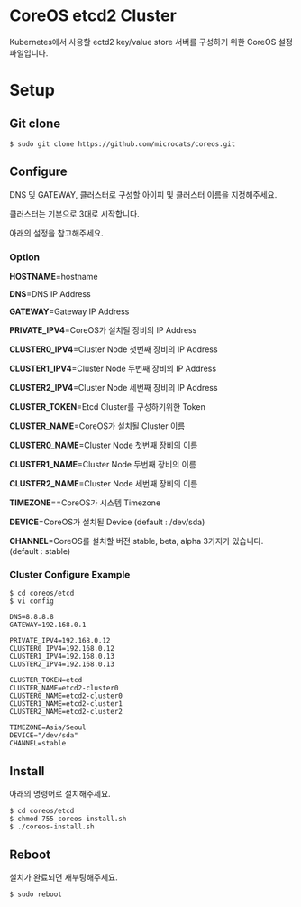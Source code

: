 # CoreOS etcd2 Cluster
Kubernetes에서 사용할 ectd2 key/value store 서버를 구성하기 위한 CoreOS 설정파일입니다.

# Setup
## Git clone
```
$ sudo git clone https://github.com/microcats/coreos.git
```


## Configure
DNS 및 GATEWAY, 클러스터로 구성할 아이피 및 클러스터 이름을 지정해주세요.

클러스터는 기본으로 3대로 시작합니다.

아래의 설정을 참고해주세요.

### Option
**HOSTNAME**=hostname

**DNS**=DNS IP Address

**GATEWAY**=Gateway IP Address

**PRIVATE_IPV4**=CoreOS가 설치될 장비의 IP Address

**CLUSTER0_IPV4**=Cluster Node 첫번째 장비의 IP Address

**CLUSTER1_IPV4**=Cluster Node 두번째 장비의 IP Address

**CLUSTER2_IPV4**=Cluster Node 세번째 장비의 IP Address

**CLUSTER_TOKEN**=Etcd Cluster를 구성하기위한 Token

**CLUSTER_NAME**=CoreOS가 설치될 Cluster 이름

**CLUSTER0_NAME**=Cluster Node 첫번째 장비의 이름

**CLUSTER1_NAME**=Cluster Node 두번째 장비의 이름

**CLUSTER2_NAME**=Cluster Node 세번째 장비의 이름

**TIMEZONE**==CoreOS가 시스템 Timezone

**DEVICE**=CoreOS가 설치될 Device (default : /dev/sda)

**CHANNEL**=CoreOS를 설치할 버전 stable, beta, alpha 3가지가 있습니다. (default : stable)

### Cluster Configure Example
```
$ cd coreos/etcd
$ vi config

DNS=8.8.8.8
GATEWAY=192.168.0.1

PRIVATE_IPV4=192.168.0.12
CLUSTER0_IPV4=192.168.0.12
CLUSTER1_IPV4=192.168.0.13
CLUSTER2_IPV4=192.168.0.13

CLUSTER_TOKEN=etcd
CLUSTER_NAME=etcd2-cluster0
CLUSTER0_NAME=etcd2-cluster0
CLUSTER1_NAME=etcd2-cluster1
CLUSTER2_NAME=etcd2-cluster2

TIMEZONE=Asia/Seoul
DEVICE="/dev/sda"
CHANNEL=stable
```

## Install
아래의 명령어로 설치해주세요.
```
$ cd coreos/etcd
$ chmod 755 coreos-install.sh
$ ./coreos-install.sh
```


## Reboot
설치가 완료되면 재부팅해주세요.
```
$ sudo reboot
```

